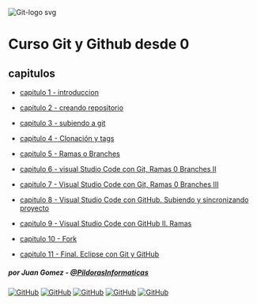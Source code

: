 ![Git-logo svg](https://github.com/JuanPildoras/CursoGit/assets/29819444/2f66c553-c728-4ec8-90b7-5f168a26f239)

# Curso Git y Github desde 0

## capitulos

+ [capitulo 1 - introduccion](https://www.youtube.com/watch?v=ANF1X42_ae4)

+ [capitulo 2 - creando repositorio](https://www.youtube.com/watch?v=qk-GWtcdQek)

+ [capitulo 3 - subiendo a git](https://www.youtube.com/watch?v=0UlqvTJzOL4)

+ [capitulo 4 - Clonación y tags](https://www.youtube.com/watch?v=0UlqvTJzOL4)

+ [ capitulo 5 - Ramas o Branches](https://www.youtube.com/watch?v=q9LJIHDgJtE)

+ [capitulo 6 - visual Studio Code con Git, Ramas 0 Branches II](https://www.youtube.com/watch?v=w2o_rH4b5tA)

+ [capitulo 7 - Visual Studio Code con Git, Ramas 0 Branches III](https://www.youtube.com/watch?v=EKCRjnvron4)

+ [capitulo 8 - Visual Studio Code con GitHub. Subiendo y sincronizando proyecto](https://www.youtube.com/watch?v=ngow7sPfSDQ)

+ [capitulo 9 - Visual Studio Code con GitHub II. Ramas](https://www.youtube.com/watch?v=8V8xA_TRPXw)

+ [capitulo 10 - Fork](https://www.youtube.com/watch?v=4YlHQAETkPs)

+ [capitulo 11 - Final. Eclipse con Git y GitHub](https://www.youtube.com/watch?v=TpB6rk7fKvQ)

##### por Juan Gomez - [@PildorasInformaticas](https://www.pildorasinformaticas.es/)

[![GitHub](https://img.shields.io/github/stars/JuanPildoras/CursoGit.svg?style=social)](https://github.com/JuanPildoras/CursoGit)
[![GitHub](https://img.shields.io/github/forks/JuanPildoras/CursoGit.svg?style=social)](https://github.com/JuanPildoras/CursoGit)
[![GitHub](https://img.shields.io/github/watchers/JuanPildoras/CursoGit.svg?style=social)](https://github.com/JuanPildoras/CursoGit)
[![GitHub](https://img.shields.io/github/issues/JuanPildoras/CursoGit.svg?style=social)](https://github.com/JuanPildoras/CursoGit)
[![GitHub](https://img.shields.io/github/issues-pr/JuanPildoras/CursoGit.svg?style=social)](https://github.com/JuanPildoras/CursoGit)
